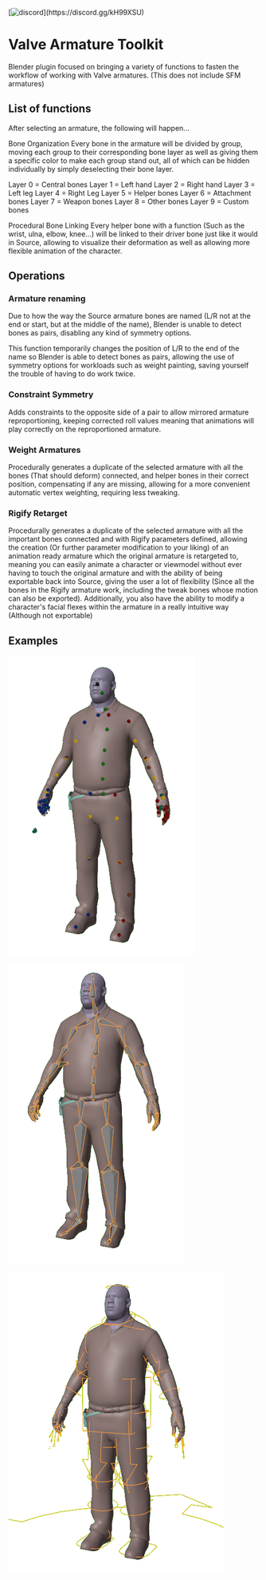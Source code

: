 [![discord](https://img.shields.io/discord/693987167210438656.svg?style=flat&label=Discord&logo=discord&color=7289DA&json?)](https://discord.gg/kH99XSU)

# Valve Armature Toolkit
Blender plugin focused on bringing a variety of functions to fasten the workflow of working with Valve armatures. (This does not include SFM armatures)

## List of functions

After selecting an armature, the following will happen...

Bone Organization
Every bone in the armature will be divided by group, moving each group to their corresponding bone layer as well as giving them a specific color to make each group stand out, all of which can be hidden individually by simply deselecting their bone layer.

Layer 0 = Central bones
Layer 1 = Left hand
Layer 2 = Right hand
Layer 3 = Left leg
Layer 4 = Right Leg
Layer 5 = Helper bones
Layer 6 = Attachment bones
Layer 7 = Weapon bones
Layer 8 = Other bones
Layer 9 = Custom bones

Procedural Bone Linking
Every helper bone with a function (Such as the wrist, ulna, elbow, knee...) will be linked to their driver bone just like it would in Source, allowing to visualize their deformation as well as allowing more flexible animation of the character.

## Operations

### Armature renaming
Due to how the way the Source armature bones are named (L/R not at the end or start, but at the middle of the name), Blender is unable to detect bones as pairs, disabling any kind of symmetry options.

This function temporarily changes the position of L/R to the end of the name so Blender is able to detect bones as pairs, allowing the use of symmetry options for workloads such as weight painting, saving yourself the trouble of having to do work twice.

### Constraint Symmetry
Adds constraints to the opposite side of a pair to allow mirrored armature reproportioning, keeping corrected roll values meaning that animations will play correctly on the reproportioned armature.

### Weight Armatures
Procedurally generates a duplicate of the selected armature with all the bones (That should deform) connected, and helper bones in their correct position, compensating if any are missing, allowing for a more convenient automatic vertex weighting, requiring less tweaking.

### Rigify Retarget
Procedurally generates a duplicate of the selected armature with all the important bones connected and with Rigify parameters defined, allowing the creation (Or further parameter modification to your liking) of an animation ready armature which the original armature is retargeted to, meaning you can easily animate a character or viewmodel without ever having to touch the original armature and with the ability of being exportable back into Source, giving the user a lot of flexibility (Since all the bones in the Rigify armature work, including the tweak bones whose motion can also be exported). Additionally, you also have the ability to modify a character's facial flexes within the armature in a really intuitive way (Although not exportable)

## Examples

![Bone organization](/img/BoneOrganization.png)

![Weight armature](/img/WeightArmature.png)

![Rigify armature](/img/RigifyArmature.png)